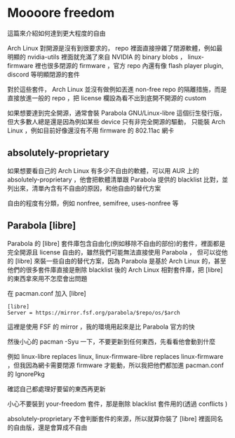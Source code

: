 # Moooore freedom

這篇來介紹如何達到更大程度的自由

Arch Linux 對開源是沒有到很要求的， repo 裡面直接摻雜了閉源軟體，例如最明顯的 nvidia-utils 裡面就充滿了來自 NVIDIA 的 binary blobs ， 
linux-firmware 裡也很多閉源的 firmware ，官方 repo 內還有像 flash player plugin, discord 等明顯閉源的套件

對於這些套件， Arch Linux 並沒有做例如丟進 non-free repo 的隔離措施，而是直接放進一般的 repo ，把 license 欄設為看不出到底開不開源的 custom

如果想要達到完全開源，通常會裝 Parabola GNU/Linux-libre 這個衍生發行版，但大多數人總是還是因為例如某些 device 只有非完全開源的驅動，
只能裝 Arch Linux ，例如目前好像還沒有不用 firmware 的 802.11ac 網卡

## absolutely-proprietary

如果想要看自己的 Arch Linux 有多少不自由的軟體，可以用 AUR 上的 absolutely-proprietary ，他會把軟體清單跟 Parabola 提供的 blacklist 比對，並列出來，清單內含有不自由的原因，和他自由的替代方案

自由的程度有分類，例如 nonfree, semifree, uses-nonfree 等

## Parabola [libre]

Parabola 的 [libre] 套件庫包含自由化(例如移除不自由的部份)的套件，裡面都是完全開源且 license 自由的，雖然我們可能無法直接使用 Parabola ，
但可以從他的 [libre] 來裝一些自由的替代方案，因為 Parabola 是基於 Arch Linux 的，甚至他們的很多套件庫直接是刪除 blacklist 後的 
Arch Linux 相對套件庫，把 [libre] 的東西拿來用不怎麼會出問題

在 pacman.conf 加入 [libre]

```
[libre]
Server = https://mirror.fsf.org/parabola/$repo/os/$arch
```

這裡是使用 FSF 的 mirror ，我的環境用起來是比 Parabola 官方的快

然後小心的 pacman -Syu 一下，不要更新到任何東西，先看看他會動到什麼

例如 linux-libre replaces linux, linux-firmware-libre replaces linux-firmware ，但我因為網卡需要閉源 firmware 才能動，所以我把他們都加進 pacman.conf 的 IgnorePkg

確認自己都處理好要留的東西再更新

小心不要裝到 your-freedom 套件，那是刪除 blacklist 套件用的(透過 conflicts )

absolutely-proprietary 不會判斷套件的來源，所以就算你裝了 [libre] 裡面同名的自由版，還是會算成不自由

